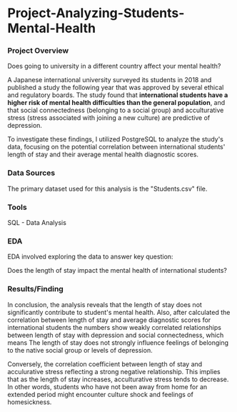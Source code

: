 # Project-Analyzing-Students-Mental-Health

### Project Overview

Does going to university in a different country affect your mental health?

A Japanese international university surveyed its students in 2018 and published a study the following year that was approved by several ethical and regulatory boards.
The study found that **international students have a higher risk of mental health difficulties than the general population**, and that social connectedness (belonging to a social group) and acculturative stress (stress associated with joining a new culture) are predictive of depression.

To investigate these findings, I utilized PostgreSQL to analyze the study's data, focusing on the potential correlation between international students' length of stay and their average mental health diagnostic scores.

### Data Sources

The primary dataset used for this analysis is the "Students.csv" file.

### Tools

SQL - Data Analysis

### EDA

EDA involved exploring the data to answer key question:

Does the length of stay impact the mental health of international students?

### Results/Finding

In conclusion, the analysis reveals that the length of stay does not significantly contribute to student's mental health. Also, after calculated the correlation between length of stay and average diagnostic scores for international students the numbers show weakly correlated relationships between length of stay with depression and social connectedness, which means The length of stay does not strongly influence feelings of belonging to the native social group or levels of depression.

Conversely, the correlation coefficient between length of stay and acculurative stress reflecting a strong negative relationship. This implies that as the length of stay increases, acculturative stress tends to decrease.  In other words, students who have not been away from home for an extended period might encounter culture shock and feelings of homesickness.
